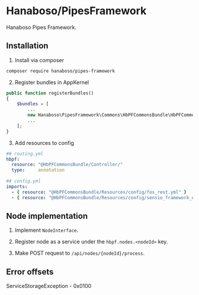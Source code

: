 # Hanaboso/PipesFramework

Hanaboso Pipes Framework.

## Installation

1. Install via composer 

```bash
composer require hanaboso/pipes-framework
```

2. Register bundles in AppKernel

```php
public function registerBundles()
{
    $bundles = [
        ...
        new Hanaboso\PipesFramework\Commons\HbPFCommonsBundle\HbPFCommonsBundle(),
        ...
    ];
}
```

3. Add resources to config

```yml
## routing.yml
hbpf:
  resource: "@HbPFCommonsBundle/Controller/"
  type:     annotation
    
## config.yml
imports:
  - { resource: "@HbPFCommonsBundle/Resources/config/fos_rest.yml" }
  - { resource: "@HbPFCommonsBundle/Resources/config/sensio_framework_extra.yml" }
```

## Node implementation

1. Implement `NodeInterface`.

2. Register node as a service under the `hbpf.nodes.<nodeId>` key.

3. Make POST request to `/api/nodes/{nodeId}/process`.

## Error offsets
ServiceStorageException - 0x0100